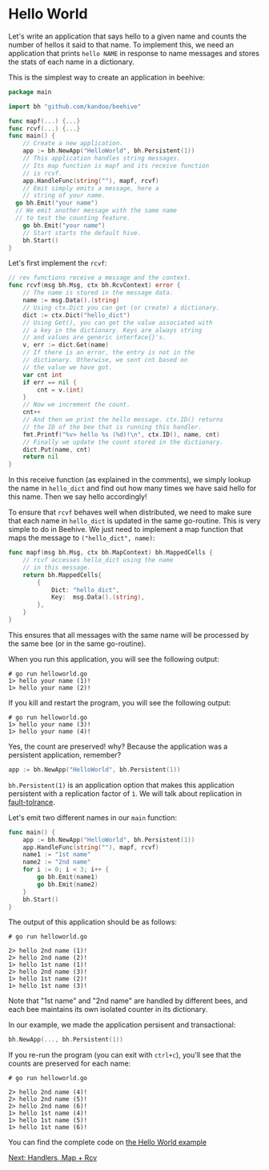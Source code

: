 # Hello World
Let's write an application that says hello to a given name
and counts the number of hellos it said to that name.
To implement this, we need an application that prints 
`hello NAME` in response to name messages and stores the stats of
each name in a dictionary.

This is the simplest way to create an application in beehive:
```go
package main

import bh "github.com/kandoo/beehive"

func mapf(...) {...}
func rcvf(...) {...}
func main() {
	// Create a new application.
	app := bh.NewApp("HelloWorld", bh.Persistent(1))
	// This application handles string messages.
	// Its map function is mapf and its receive function
	// is rcvf.
	app.HandleFunc(string(""), mapf, rcvf)
	// Emit simply emits a message, here a
	// string of your name.
  go bh.Emit("your name")
  // We emit another message with the same name
  // to test the counting feature.
	go bh.Emit("your name")
	// Start starts the default hive.
	bh.Start()
}
```

Let's first implement the `rcvf`:
```go
// rev functions receive a message and the context.
func rcvf(msg bh.Msg, ctx bh.RcvContext) error {
	// The name is stored in the message data.
	name := msg.Data().(string)
	// Using ctx.Dict you can get (or create) a dictionary.
	dict := ctx.Dict("hello_dict")
	// Using Get(), you can get the value associated with
	// a key in the dictionary. Keys are always string
	// and values are generic interface{}'s.
	v, err := dict.Get(name)
	// If there is an error, the entry is not in the 
	// dictionary. Otherwise, we sent cnt based on
	// the value we have got.
	var cnt int
	if err == nil {
		cnt = v.(int)
	}
	// Now we increment the count.
	cnt++
	// And then we print the hello message. ctx.ID() returns
	// the ID of the bee that is running this handler.
	fmt.Printf("%v> hello %s (%d)!\n", ctx.ID(), name, cnt)
	// Finally we update the count stored in the dictionary.
	dict.Put(name, cnt)
	return nil
}
```

In this receive function (as explained in the comments), we simply
lookup the name in `hello_dict` and find out how many times
we have said hello for this name. Then we say hello accordingly!

To ensure that `rcvf` behaves well when distributed, we need to
make sure that each name in `hello_dict` is updated in the same
go-routine. This is very simple to do in Beehive. We just need to
implement a map function that maps the message to `("hello_dict", name)`:
```go
func mapf(msg bh.Msg, ctx bh.MapContext) bh.MappedCells {
	// rcvf accesses hello_dict using the name
	// in this message.
	return bh.MappedCells{
		{
			Dict: "hello_dict",
			Key:  msg.Data().(string),
		},
	}
}
```

This ensures that all messages with the same name will be
processed by the same bee (or in the same go-routine).

When you run this application, you will see the following output:
```
# go run helloworld.go
1> hello your name (1)!
1> hello your name (2)!
```

If you kill and restart the program, you will see the following output:
```
# go run helloworld.go
1> hello your name (3)!
1> hello your name (4)!
```

Yes, the count are preserved! why? Because the application was a persistent
application, remember?

```go
app := bh.NewApp("HelloWorld", bh.Persistent(1))
```

`bh.Persistent(1)` is an application option that makes this
application persistent with a replication factor of `1`. We will talk
about replication in [fault-tolrance](fault-tolerance.md).

Let's emit two different names in our `main` function:

```go
func main() {
	app := bh.NewApp("HelloWorld", bh.Persistent(1))
	app.HandleFunc(string(""), mapf, rcvf)
	name1 := "1st name"
	name2 := "2nd name"
	for i := 0; i < 3; i++ {
		go bh.Emit(name1)
		go bh.Emit(name2)
	}
	bh.Start()
}
```

The output of this application should be as follows:

```
# go run helloworld.go

2> hello 2nd name (1)!
2> hello 2nd name (2)!
1> hello 1st name (1)!
2> hello 2nd name (3)!
1> hello 1st name (2)!
1> hello 1st name (3)!
```

Note that "1st name" and "2nd name" are handled by different bees,
and each bee maintains its own isolated counter in its dictionary.

In our example, we made the application persisent and transactional:
```go
bh.NewApp(..., bh.Persistent(1))
```

If you re-run the program (you can exit with `ctrl+c`),
you'll see that the counts are preserved for each name:
```
# go run helloworld.go

2> hello 2nd name (4)!
2> hello 2nd name (5)!
2> hello 2nd name (6)!
1> hello 1st name (4)!
1> hello 1st name (5)!
1> hello 1st name (6)!
```

You can find the complete code on
[the Hello World example](https://github.com/kandoo/beehive/tree/master/examples/helloworld/helloworld.go)

[Next: Handlers, Map + Rcv](handlers.md)
